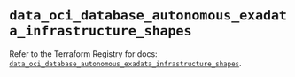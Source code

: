 # `data_oci_database_autonomous_exadata_infrastructure_shapes`

Refer to the Terraform Registry for docs: [`data_oci_database_autonomous_exadata_infrastructure_shapes`](https://registry.terraform.io/providers/oracle/oci/7.19.0/docs/data-sources/database_autonomous_exadata_infrastructure_shapes).
